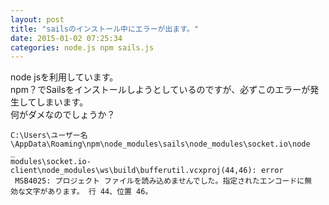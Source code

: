 ```yaml
---
layout: post
title: "sailsのインストール中にエラーが出ます。"
date: 2015-01-02 07:25:34
categories: node.js npm sails.js
---
```

<p>node jsを利用しています。<br>
npm？でSailsをインストールしようとしているのですが、必ずこのエラーが発生してしまいます。<br>
何がダメなのでしょうか？</p>

<pre><code>C:\Users\ユーザー名\AppData\Roaming\npm\node_modules\sails\node_modules\socket.io\node
_
modules\socket.io-client\node_modules\ws\build\bufferutil.vcxproj(44,46): error
 MSB4025: プロジェクト ファイルを読み込めませんでした。指定されたエンコードに無
効な文字があります。 行 44、位置 46。
</code></pre>
